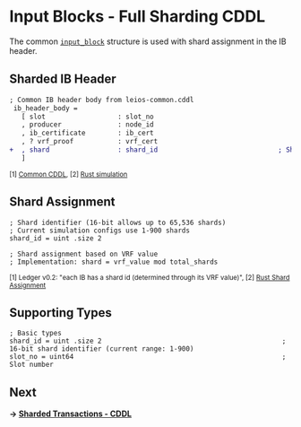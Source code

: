 # Input Blocks - Full Sharding CDDL

The common [`input_block`](../common/input-blocks.md#block-structure) structure is used with shard assignment in the IB header.

## Sharded IB Header

```diff
; Common IB header body from leios-common.cddl
 ib_header_body =
   [ slot                  : slot_no
   , producer              : node_id
   , ib_certificate        : ib_cert
   , ? vrf_proof           : vrf_cert
+  , shard                 : shard_id                              ; Shard assignment from VRF
   ]
```
<sub>[1] [Common CDDL](../common/input-blocks.md#block-structure), [2] [Rust simulation](https://github.com/input-output-hk/ouroboros-leios/blob/main/sim-rs/sim-core/src/model.rs#L130)</sub>

## Shard Assignment

```cddl
; Shard identifier (16-bit allows up to 65,536 shards)
; Current simulation configs use 1-900 shards
shard_id = uint .size 2

; Shard assignment based on VRF value
; Implementation: shard = vrf_value mod total_shards
```
<sub>[1] Ledger v0.2: "each IB has a shard id (determined through its VRF value)", [2] [Rust Shard Assignment](https://github.com/input-output-hk/ouroboros-leios/blob/main/sim-rs/sim-core/src/sim/node.rs#L599-L604)</sub>

## Supporting Types

```cddl
; Basic types
shard_id = uint .size 2                                             ; 16-bit shard identifier (current range: 1-900)
slot_no = uint64                                                    ; Slot number
```

## Next

**→ [Sharded Transactions - CDDL](transactions.md)** 